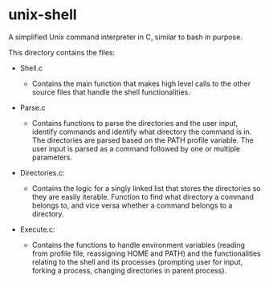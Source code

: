 # unix-shell

A simplified Unix command interpreter in C, similar to bash in purpose.

This directory contains the files:

- Shell.c
  - Contains the main function that makes high level calls to the other source files that handle the shell functionalities.

- Parse.c
  - Contains functions to parse the directories and the user input, identify commands and identify what directory the command is in. The directories are parsed based on the PATH profile variable. The user input is parsed as a command followed by one or multiple parameters.

- Directories.c: 
  - Contains the logic for a singly linked list that stores the directories so they are easily iterable. Function to find what directory a command belongs to, and vice versa whether a command belongs to a directory. 

- Execute.c: 
  - Contains the functions to handle environment variables (reading from profile file, reassigning HOME and PATH) and the functionalities relating to the shell and its processes (prompting user for input, forking a process, changing directories in parent process).
